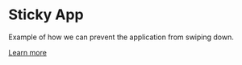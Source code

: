 # Sticky App

Example of how we can prevent the application from swiping down.

[Learn more](https://docs.telegram-mini-apps.com/platform/sticky-app)